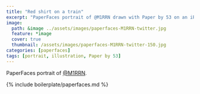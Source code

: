 ```yaml
---
title: "Red shirt on a train"
excerpt: "PaperFaces portrait of @M1RRN drawn with Paper by 53 on an iPad."
image: 
  path: &image ../assets/images/paperfaces-M1RRN-twitter.jpg 
  feature: *image
  cover: true
  thumbnail: /assets/images/paperfaces-M1RRN-twitter-150.jpg
categories: [paperfaces]
tags: [portrait, illustration, Paper by 53]
---
```


PaperFaces portrait of [@M1RRN](https://twitter.com/M1RRN).

{% include boilerplate/paperfaces.md %}
